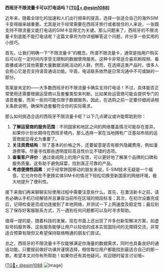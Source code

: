 **西班牙不限流量卡可以打电话吗？[[TG💪+ @esim1088](https://t.me/s/esim1088)]**

近年来，随着全球化的加速和人们出行频率的提高，选择一张适合自己的海外SIM卡变得越来越重要。尤其是对于经常需要在西班牙旅行或者居住的人来说，一张既支持不限流量又能打电话的SIM卡显得尤为关键。那么问题来了，西班牙的不限流量卡到底能不能打电话呢？这篇文章将为你详细解答这个问题，并分享一些实用的小技巧。

首先，让我们明确一下“不限流量卡”的概念。所谓不限流量卡，通常是指用户购买后可以在一定时间内享受无限制的数据使用服务。这种卡非常适合喜欢刷视频、看直播或进行其他需要大量数据消耗活动的人群。然而，在选择这类产品时，很多人会担心它是否支持语音通话功能。毕竟，电话联系依然是日常沟通中不可或缺的一部分。

答案是肯定的——大多数西班牙的不限流量卡确实支持打电话！不过，具体能否正常使用还需要根据运营商以及套餐类型来判断。比如某些运营商可能会提供专门的语音套餐，而另一些则可能仅限于数据服务。因此，在选购之前一定要仔细阅读相关条款说明，确保所选套餐符合你的实际需求。

那么如何挑选合适的西班牙不限流量卡呢？以下几点建议或许能帮助到你：

1. **了解运营商的服务范围**：不同国家和地区之间的网络覆盖情况可能存在差异。如果你计划长期待在西班牙境内，那么选择一家在当地拥有广泛基站布局的运营商就显得尤为重要了。
2. **关注资费结构**：除了基本的价格之外，还要留意是否有额外隐藏费用，例如漫游费等。尽量寻找那些透明度较高且性价比不错的选项。
3. **查看客户评价**：通过查阅网上的用户反馈，可以更好地了解某个品牌的口碑和服务质量。这有助于避免踩雷，找到真正可靠的产品。
4. **考虑便携性因素**：对于经常跨国移动的朋友来说，E-SIM技术无疑是一个福音。它允许你在不更换实体SIM卡的情况下轻松切换至新国家的网络环境，极大地提升了便利性。

接下来我们再来聊聊实际使用过程中需要注意些什么。首先，在激活新卡之前，请务必确认手机已经解锁并且兼容当前所在区域的频段标准；其次，在初次设置完成后，记得检查是否成功连接到了本地网络，并测试一下上网速度及稳定性；最后别忘了保存好客服联系方式，万一遇到任何问题都可以及时寻求帮助。

值得一提的是，随着科技的发展，现在市面上还出现了许多创新型解决方案，如虚拟号码服务等。这些服务能够让用户以较低的成本实现国际间的无障碍交流，非常适合预算有限但又希望保持联络畅通的朋友们尝试。

总之，西班牙的不限流量卡不仅能够满足你海量的数据需求，同时也具备良好的通话功能。只要提前做好功课并谨慎选择，相信每位用户都能找到最适合自己的那一款。希望本文对你有所帮助！如果你还有其他疑问，欢迎随时留言讨论哦~

[[TG💪+ @esim1088](https://t.me/s/esim1088) ![Image](https://i.postimg.cc/4NQfJmqS/Snipaste-2025-05-13-00-14-12.png)]